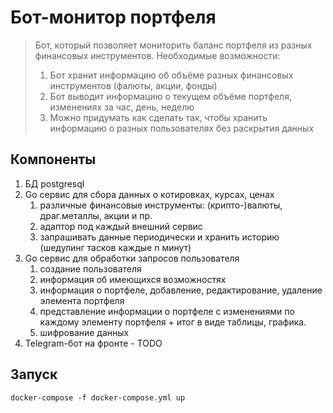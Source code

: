 # Бот-монитор портфеля

> Бот, который позволяет мониторить баланс портфеля из разных финансовых инструментов.
Необходимые возможности:
> 1. Бот хранит информацию об объёме разных финансовых инструментов (фалюты, акции, фонды)
> 2. Бот выводит информацию о текущем объёме портфеля, изменениях за час, день, неделю
> 3. Можно придумать как сделать так, чтобы хранить информацию о разных пользователях без раскрытия данных


## Компоненты
1. БД postgresql
2. Go сервис для сбора данных о котировках, курсах, ценах
   1. различные финансовые инструменты: (крипто-)валюты, драг.металлы, акции и пр.
   2. адаптор под каждый внешний сервис
   3. запрашивать данные периодически и хранить историю (шедулинг тасков каждые n минут)
3. Go сервис для обработки запросов пользователя
   1. создание пользователя
   2. информация об имеющихся возможностях
   3. информация о портфеле, добавление, редактирование, удаление элемента портфеля
   4. представление информации о портфеле с изменениями по каждому элементу портфеля + итог в виде таблицы, графика.
   5. шифрование данных
4. Telegram-бот на фронте - TODO

## Запуск
```
docker-compose -f docker-compose.yml up
```
